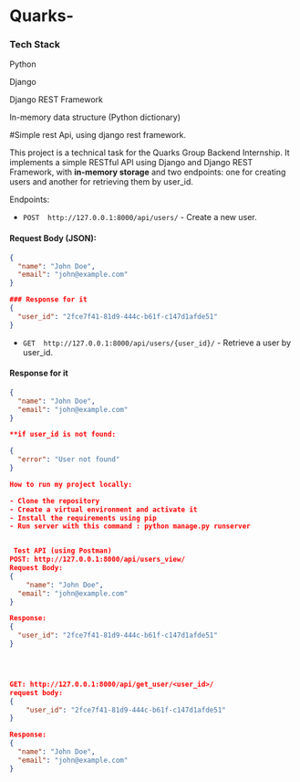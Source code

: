 # Quarks-


### Tech Stack
Python

Django

Django REST Framework

In-memory data structure (Python dictionary)

#Simple rest Api, using django rest framework.

This project is a technical task for the Quarks Group Backend Internship. It implements a simple RESTful API using Django and Django REST Framework, with **in-memory storage** and two endpoints: one for creating users and another for retrieving them by user_id.

Endpoints:

- `POST  http://127.0.0.1:8000/api/users/` - Create a new user.

#### Request Body (JSON):
```json
{
  "name": "John Doe",
  "email": "john@example.com"
}

### Response for it
{
  "user_id": "2fce7f41-81d9-444c-b61f-c147d1afde51"
}
```

- `GET  http://127.0.0.1:8000/api/users/{user_id}/` - Retrieve a user by user_id.

#### Response for it
```json
{
  "name": "John Doe",
  "email": "john@example.com"
}

**if user_id is not found:

{
  "error": "User not found"
}

How to run my project locally:

- Clone the repository
- Create a virtual environment and activate it
- Install the requirements using pip
- Run server with this command : python manage.py runserver


 Test API (using Postman)
POST: http://127.0.0.1:8000/api/users_view/  
Request Body:
{
    "name": "John Doe",
  "email": "john@example.com"
}

Response:
{
  "user_id": "2fce7f41-81d9-444c-b61f-c147d1afde51"
}




GET: http://127.0.0.1:8000/api/get_user/<user_id>/
request body:
{
    "user_id": "2fce7f41-81d9-444c-b61f-c147d1afde51"
}

Response:
{
  "name": "John Doe",
  "email": "john@example.com"
}

